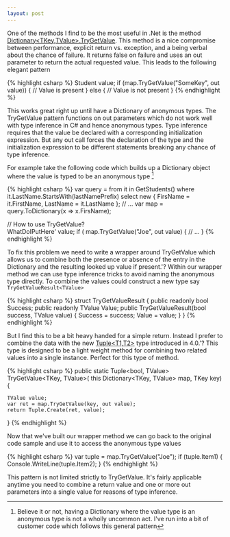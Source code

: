```yaml
---
layout: post
---
```

One of the methods I find to be the most useful in .Net is the method [Dictionary<TKey,TValue>.TryGetValue](http://msdn.microsoft.com/en-us/library/bb347013.aspx). This method is a nice compromise between performance, explicit return vs. exception, and a being verbal about the chance of failure. It returns false on failure and uses an out parameter to return the actual requested value. This leads to the following elegant pattern

{% highlight csharp %}
Student value;
if (map.TryGetValue("SomeKey", out value)) {
    // Value is present
}
else {
    // Value is not present
}
{% endhighlight %}

This works great right up until have a Dictionary of anonymous types. The TryGetValue pattern functions on out parameters which do not work well with type inference in C# and hence anonymous types. Type inference requires that the value be declared with a corresponding initialization expression. But any out call forces the declaration of the type and the initialization expression to be different statements breaking any chance of type inference.  

For example take the following code which builds up a Dictionary object where the value is typed to be an anonymous type [^1]

    
{% highlight csharp %}
var query = from it in GetStudents()
            where it.LastName.StartsWith(lastNamePrefix)
            select new { FirsName = it.FirstName, LastName = it.LastName };
// ...
var map = query.ToDictionary(x => x.FirsName);

// How to use TryGetValue?  
WhatDoIPutHere' value;
if ( map.TryGetValue("Joe", out value) {
    // ...
}
{% endhighlight %}

To fix this problem we need to write a wrapper around TryGetValue which allows us to combine both the presence or absence of the entry in the Dictionary and the resulting looked up value if present.'? Within our wrapper method we can use type inference tricks to avoid naming the anonymous type directly. To combine the values could construct a new type say `TryGetValueResult<TValue>`

    
{% highlight csharp %}
struct TryGetValueResult<TValue> {
    public readonly bool Success;
    public readonly TValue Value;
    public TryGetValueResult(bool success, TValue value) {
        Success = success;
        Value = value;
    }
}
{% endhighlight %}

But I find this to be a bit heavy handed for a simple return. Instead I prefer to combine the data with the new [Tuple<T1,T2>](http://msdn.microsoft.com/en-us/library/dd268536\(VS.100\).aspx) type introduced in 4.0.'? This type is designed to be a light weight method for combining two related values into a single instance. Perfect for this type of method.

    
{% highlight csharp %}
public static Tuple<bool, TValue> TryGetValue<TKey, TValue>(
    this Dictionary<TKey, TValue> map, 
    TKey key) {

    TValue value;
    var ret = map.TryGetValue(key, out value);
    return Tuple.Create(ret, value);
}
{% endhighlight %}

Now that we've built our wrapper method we can go back to the original code sample and use it to access the anonymous type values

    
{% highlight csharp %}
var tuple = map.TryGetValue("Joe");
if (tuple.Item1) {
    Console.WriteLine(tuple.Item2);
}
{% endhighlight %}

This pattern is not limited strictly to TryGetValue. It's fairly applicable anytime you need to combine a return value and one or more out parameters into a single value for reasons of type inference.

[^1]: Believe it or not, having a Dictionary where the value type is an anonymous type is not a wholly uncommon act. I've run into a bit of customer code which follows this general pattern 
